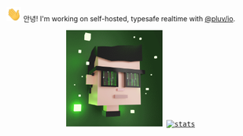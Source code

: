 <img alt="👋" src="./static/gifs/hi-wave.gif" width="30"> 안녕! I'm working on self-hosted, typesafe realtime with [@pluv/io](https://github.com/pluv-io/pluv).

<p align="center">
  <kbd height="216" width="216">
    <img alt="pluvrt" src="./static/gifs/Miniteller-David.gif" height="196" width="196" />
  </kbd>
  <kbd height="216">
    <a href="https://github.com/ryo-ma/github-profile-trophy" height="216">
      <img alt="stats" src="https://github-profile-trophy.vercel.app/?username=pluvrt&theme=onedark&title=Reviews,Commits,PullRequest,Repositories,Followers,Stars,Experience,Organizations&row=2&column=4" height="196" width="396" />
    </a>
  </kbd>
</p>
